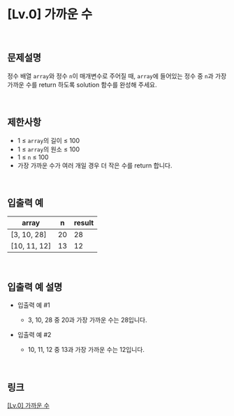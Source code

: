 # [Lv.0] 가까운 수

<br>

## 문제설명
정수 배열 `array`와 정수 `n`이 매개변수로 주어질 때, `array`에 들어있는 정수 중 `n`과 가장 가까운 수를 return 하도록 solution 함수를 완성해 주세요.

<br>

## 제한사항
- 1 ≤ `array`의 길이 ≤ 100
- 1 ≤ `array`의 원소 ≤ 100
- 1 ≤ `n` ≤ 100
- 가장 가까운 수가 여러 개일 경우 더 작은 수를 return 합니다.

<br>

## 입출력 예
| array | n | result |
|---|---|---|
| [3, 10, 28] | 20 | 28 |
| [10, 11, 12] | 13 | 12 |

<br>

## 입출력 예 설명
- 입출력 예 #1
    - 3, 10, 28 중 20과 가장 가까운 수는 28입니다.

- 입출력 예 #2
    - 10, 11, 12 중 13과 가장 가까운 수는 12입니다.

<br>

## 링크
[[Lv.0] 가까운 수](https://school.programmers.co.kr/learn/courses/30/lessons/120890)
